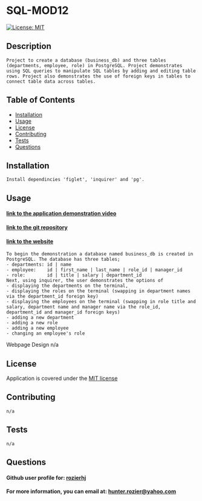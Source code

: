 # SQL-MOD12
  [![License: MIT](https://img.shields.io/badge/License-MIT-yellow.svg)](https://opensource.org/licenses/MIT)

  ## Description 
    Project to create a database (business_db) and three tables (departments, employee, role) in PostgreSQL. Project demonstrates using SQL queries to manipulate SQL tables by adding and editing table rows. Project also demonstrates the use of foreign keys in tables to connect table data across tables. 

  ## Table of Contents

  - [Installation](#installation)
  - [Usage](#usage)
  - [License](#license)
  - [Contributing](#contributing)
  - [Tests](#tests)
  - [Questions](#questions)  

  ## Installation
    Install dependincies 'figlet', 'inquirer' and 'pg'.

  ## Usage

  #### [link to the application demonstration video](https://app.screencastify.com/v3/watch/2fOabOYJyFk3YZeOXU2W)
  #### [link to the git repository](https://github.com/rozierhj/SQL-MOD12)
  #### [link to the website](#)

    To begin the demonstration a database named business_db is created in PostgreSQL. The database has three tables;
    - departments: id | name
    - employee:    id | first_name | last_name | role_id | manager_id
    - role:        id | title | salary | department_id
    Next, using inquirer, the user demonstrates the options of
    - displaying the departments on the terminal, 
    - displaying the roles on the terminal (swapping in department names via the department_id foreign key) 
    - displaying the employees on the terminal (swapping in role title and salary, department name and manager name via the role_id, department_id and manager_id foreign keys)
    - adding a new department
    - adding a new role
    - adding a new employee
    - changing an employee's role 

  Webpage Design
    n/a

  ## License

  Application is covered under the [MIT license](https://opensource.org/licenses/MIT)

  ## Contributing
    n/a

  ## Tests
    n/a

  ## Questions

  #### Github user profile for: [rozierhj](https://github.com/rozierhj)
  #### For more information, you can email at: [hunter.rozier@yahoo.com](hunter.rozier@yahoo.com)